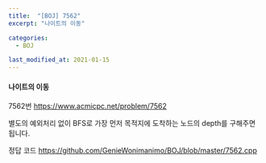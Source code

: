 ```yaml
---
title:  "[BOJ] 7562"
excerpt: "나이트의 이동"

categories:
  - BOJ

last_modified_at: 2021-01-15
---
```


#### 나이트의 이동

7562번 <https://www.acmicpc.net/problem/7562>

별도의 예외처리 없이 BFS로 가장 먼저 목적지에 도착하는 노드의 depth를 구해주면 됩니다.

정답 코드 <https://github.com/GenieWonimanimo/BOJ/blob/master/7562.cpp>